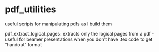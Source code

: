 # pdf_utilities
useful scripts for manipulating pdfs as I build them

pdf_extract_logical_pages: extracts only the logical pages from a pdf - useful for beamer presentations when you don't have .tex code to get "handout" format
